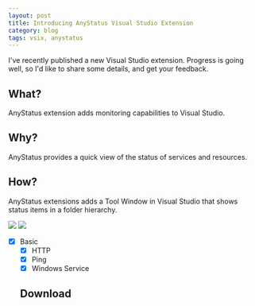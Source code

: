 ```yaml
---
layout: post
title: Introducing AnyStatus Visual Studio Extension
category: blog
tags: vsix, anystatus
---
```


I've recently published a new Visual Studio extension. Progress is going well, so I'd like to share some details, and get your feedback.

## What?

AnyStatus extension adds monitoring capabilities to Visual Studio.

## Why?

AnyStatus provides a quick view of the status of services and resources.

## How?

AnyStatus extensions adds a Tool Window in Visual Studio that shows status items in a folder hierarchy.

![](https://github.com/AlonAm/AnyStatus/blob/master/art/Screenshot_blue.png)
![](https://github.com/AlonAm/AnyStatus/blob/master/art/Screenshot_dark.png)

- [x] Basic
  - [x] HTTP
  - [x] Ping
  - [x] Windows Service
  
  ## Download
